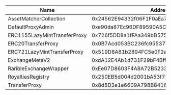  Name | Address | Url 
 --- | --- | ---
 AssetMatcherCollection | 0x24562E94332f06F1F0aEa79cAf283088F9e1B8A8 | address/0x24562E94332f06F1F0aEa79cAf283088F9e1B8A8 
 DefaultProxyAdmin | 0xe90da87Ec96DF89590A5CD00c0183E69a36330a9 | address/0xe90da87Ec96DF89590A5CD00c0183E69a36330a9 
 ERC1155LazyMintTransferProxy | 0x726f5DD8a1fFAa349bD57501Ba760AB5A03e91Ff | address/0x726f5DD8a1fFAa349bD57501Ba760AB5A03e91Ff 
 ERC20TransferProxy | 0x0B7Acd053BC236fc95537e2aDD37C22968b48C1b | address/0x0B7Acd053BC236fc95537e2aDD37C22968b48C1b 
 ERC721LazyMintTransferProxy | 0x519D6A81b2894FC5e0F2a8B900F6f5CdE1132dBB | address/0x519D6A81b2894FC5e0F2a8B900F6f5CdE1132dBB 
 ExchangeMetaV2 | 0xdA12E4Ab1d731F29bF4Bff8f971579D95f8DDD07 | address/0xdA12E4Ab1d731F29bF4Bff8f971579D95f8DDD07 
 RaribleExchangeWrapper | 0xEe07D8603F4A8A72B523314D0D473a6Ce93354Fe | address/0xEe07D8603F4A8A72B523314D0D473a6Ce93354Fe 
 RoyaltiesRegistry | 0x250EB5d004d2001bA53f72b0034AA66330f7f220 | address/0x250EB5d004d2001bA53f72b0034AA66330f7f220 
 TransferProxy | 0x8d5D3e1e6609A798B84160Ec9CC25198B9e4F177 | address/0x8d5D3e1e6609A798B84160Ec9CC25198B9e4F177 
